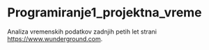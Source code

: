 # Programiranje1_projektna_vreme
Analiza vremenskih podatkov zadnjih petih let strani https://www.wunderground.com.
